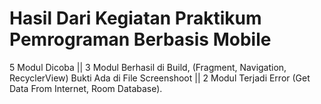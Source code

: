 # Hasil Dari Kegiatan Praktikum Pemrograman Berbasis Mobile
5 Modul Dicoba || 3 Modul Berhasil di Build, (Fragment, Navigation, RecyclerView) Bukti Ada di File Screenshoot || 2 Modul Terjadi Error (Get Data From Internet, Room Database).
